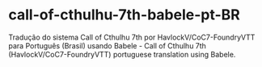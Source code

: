# call-of-cthulhu-7th-babele-pt-BR
Tradução do sistema Call of Cthulhu 7th por HavlockV/CoC7-FoundryVTT para Português (Brasil) usando Babele -  Call of Cthulhu 7th (HavlockV/CoC7-FoundryVTT) portuguese translation using Babele.
